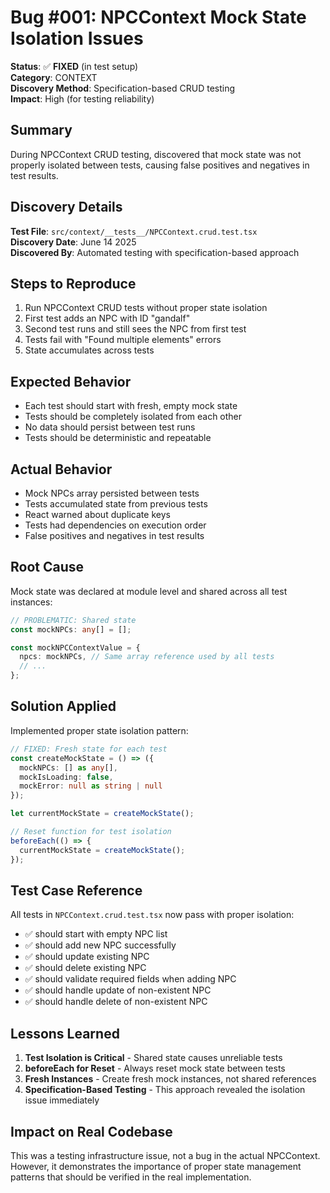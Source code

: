 # Bug #001: NPCContext Mock State Isolation Issues

**Status**: ✅ **FIXED** (in test setup)  
**Category**: CONTEXT  
**Discovery Method**: Specification-based CRUD testing  
**Impact**: High (for testing reliability)  

## Summary

During NPCContext CRUD testing, discovered that mock state was not properly isolated between tests, causing false positives and negatives in test results.

## Discovery Details

**Test File**: `src/context/__tests__/NPCContext.crud.test.tsx`  
**Discovery Date**: June 14 2025  
**Discovered By**: Automated testing with specification-based approach  

## Steps to Reproduce

1. Run NPCContext CRUD tests without proper state isolation
2. First test adds an NPC with ID "gandalf"
3. Second test runs and still sees the NPC from first test
4. Tests fail with "Found multiple elements" errors
5. State accumulates across tests

## Expected Behavior

- Each test should start with fresh, empty mock state
- Tests should be completely isolated from each other
- No data should persist between test runs
- Tests should be deterministic and repeatable

## Actual Behavior

- Mock NPCs array persisted between tests
- Tests accumulated state from previous tests  
- React warned about duplicate keys
- Tests had dependencies on execution order
- False positives and negatives in test results

## Root Cause

Mock state was declared at module level and shared across all test instances:

```typescript
// PROBLEMATIC: Shared state
const mockNPCs: any[] = [];

const mockNPCContextValue = {
  npcs: mockNPCs, // Same array reference used by all tests
  // ...
};
```

## Solution Applied

Implemented proper state isolation pattern:

```typescript
// FIXED: Fresh state for each test
const createMockState = () => ({
  mockNPCs: [] as any[],
  mockIsLoading: false,
  mockError: null as string | null
});

let currentMockState = createMockState();

// Reset function for test isolation
beforeEach(() => {
  currentMockState = createMockState();
});
```

## Test Case Reference

All tests in `NPCContext.crud.test.tsx` now pass with proper isolation:
- ✅ should start with empty NPC list
- ✅ should add new NPC successfully  
- ✅ should update existing NPC
- ✅ should delete existing NPC
- ✅ should validate required fields when adding NPC
- ✅ should handle update of non-existent NPC
- ✅ should handle delete of non-existent NPC

## Lessons Learned

1. **Test Isolation is Critical** - Shared state causes unreliable tests
2. **beforeEach for Reset** - Always reset mock state between tests
3. **Fresh Instances** - Create fresh mock instances, not shared references
4. **Specification-Based Testing** - This approach revealed the isolation issue immediately

## Impact on Real Codebase

This was a testing infrastructure issue, not a bug in the actual NPCContext. However, it demonstrates the importance of proper state management patterns that should be verified in the real implementation.